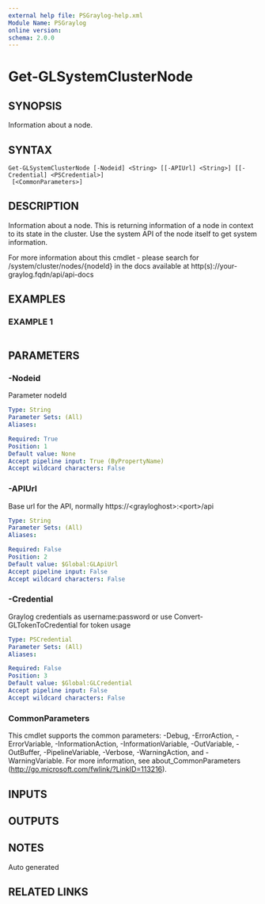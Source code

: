 ```yaml
---
external help file: PSGraylog-help.xml
Module Name: PSGraylog
online version:
schema: 2.0.0
---
```


# Get-GLSystemClusterNode

## SYNOPSIS
Information about a node.

## SYNTAX

```
Get-GLSystemClusterNode [-Nodeid] <String> [[-APIUrl] <String>] [[-Credential] <PSCredential>]
 [<CommonParameters>]
```

## DESCRIPTION
Information about a node.
This is returning information of a node in context to its state in the cluster.
Use the system API of the node itself to get system information.

For more information about this cmdlet - please search for /system/cluster/nodes/{nodeId} in the docs available at http(s)://your-graylog.fqdn/api/api-docs

## EXAMPLES

### EXAMPLE 1
```

```

## PARAMETERS

### -Nodeid
Parameter nodeId

```yaml
Type: String
Parameter Sets: (All)
Aliases:

Required: True
Position: 1
Default value: None
Accept pipeline input: True (ByPropertyName)
Accept wildcard characters: False
```

### -APIUrl
Base url for the API, normally https://\<grayloghost\>:\<port\>/api

```yaml
Type: String
Parameter Sets: (All)
Aliases:

Required: False
Position: 2
Default value: $Global:GLApiUrl
Accept pipeline input: False
Accept wildcard characters: False
```

### -Credential
Graylog credentials as username:password or use Convert-GLTokenToCredential for token usage

```yaml
Type: PSCredential
Parameter Sets: (All)
Aliases:

Required: False
Position: 3
Default value: $Global:GLCredential
Accept pipeline input: False
Accept wildcard characters: False
```

### CommonParameters
This cmdlet supports the common parameters: -Debug, -ErrorAction, -ErrorVariable, -InformationAction, -InformationVariable, -OutVariable, -OutBuffer, -PipelineVariable, -Verbose, -WarningAction, and -WarningVariable. For more information, see about_CommonParameters (http://go.microsoft.com/fwlink/?LinkID=113216).

## INPUTS

## OUTPUTS

## NOTES
Auto generated

## RELATED LINKS
